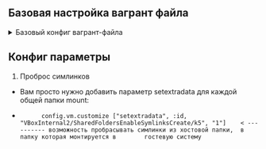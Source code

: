 
##                                                              Базовая настройка вагрант файла

<details>
                        <summary> Базовый конфиг вагрант-файла </summary>
                        
        Vagrant.configure("2") do |config|
                config.vm.box = "ashum1976/centos7_kernel_5.10"
                config.vm.synced_folder ".", "/vagrant", disabled: true
                config.vm.synced_folder "./sync_data", "/home/vagrant/mnt"
                        
    # Провижинг, выполнение команд после запуска машины     
                config.vm.provision "shell", inline: <<-SHELL    <----- провижинг, выполнение команд после запуска машины, в данном случае в shell. можно подцепить скрипт
                        mkdir -p ~root/.ssh
                        cp ~vagrant/.ssh/auth* ~root/.ssh
                    #  yum install -y redhat-lsb-core rpmdevtools rpm-build createrepo yum-utils wget
                    #  /vagrant/bash_rpm.sh
                SHELL
                
        end

</details>






##                                                              Конфиг параметры


1.   Проброс симлинков

-   Вам просто нужно добавить параметр setextradata для каждой общей папки mount:

*           config.vm.customize ["setextradata", :id, "VBoxInternal2/SharedFoldersEnableSymlinksCreate/k5", "1"]    < ---------- возможность пробрасывать симлинки из хостовой папки,  в папку которая монтируется в        гостевую систему

